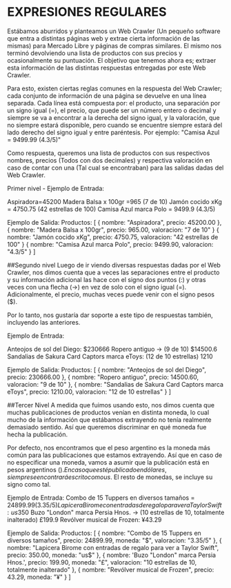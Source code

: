 
# EXPRESIONES REGULARES

Estábamos aburridos y planteamos un Web Crawler (Un pequeño software que entra a distintas páginas web y extrae cierta información de las mismas) para Mercado Libre y páginas de compras similares. El mismo nos terminó devolviendo una lista de productos con sus precios y ocasionalmente su puntuación. 
El objetivo que tenemos ahora es; extraer esta información de las distintas respuestas entregadas por este Web Crawler.

Para esto, existen ciertas reglas comunes en la respuesta del Web Crawler; cada conjunto de información de una página se devuelve en una línea separada. Cada línea está compuesta por:
el producto,
una separación por un signo igual (=),
el precio, que puede ser un número entero o decimal y siempre se va a encontrar a la derecha del signo igual,
y la valoración, que no siempre estará disponible, pero cuando se encuentre siempre estará del lado derecho del signo igual y entre paréntesis.
Por ejemplo: "Camisa Azul = 9499.99 (4.3/5)"

Como respuesta, queremos una lista de productos con sus respectivos nombres, precios (Todos con dos decimales) y respectiva valoración en caso de contar con una (Tal cual se encontraban) para las salidas dadas del Web Crawler.

Primer nivel - Ejemplo de Entrada:

Aspiradora=45200
Madera Balsa x 100gr =965 (7 de 10)
Jamón cocido xKg = 4750.75 (42 estrellas de 100)
Camisa Azul marca Polo = 9499.9 (4.3/5)

Ejemplo de Salida:
Productos: [ 
  { nombre: "Aspiradora", precio: 45200.00 }, 
  { nombre: "Madera Balsa x 100gr", precio: 965.00, valoracion: "7 de 10" }
  { nombre: "Jamón cocido xKg", precio: 4750.75, valoracion: "42 estrellas de 100" }
  { nombre: "Camisa Azul marca Polo", precio: 9499.90, valoracion: "4.3/5" }
]
 

##Segundo nivel
Luego de ir viendo diversas respuestas dadas por el Web Crawler, nos dimos cuenta que a veces las separaciones entre el producto y su información adicional las hace con el signo dos puntos (:) y otras veces con una flecha (->) en vez de solo con el signo igual (=).
Adicionalmente, el precio, muchas veces puede venir con el signo pesos ($). 

Por lo tanto, nos gustaría dar soporte a este tipo de respuestas también, incluyendo las anteriores.

Ejemplo de Entrada:

Anteojos de sol del Diego: $230666
Ropero antiguo -> (9 de 10) $14500.6
Sandalias de Sakura Card Captors marca eToys: (12 de 10 estrellas) 1210

Ejemplo de Salida:
Productos: [ 
  { nombre: "Anteojos de sol del Diego", precio: 230666.00 }, 
  { nombre: "Ropero antiguo", precio: 14500.60, valoracion: "9 de 10" },
  { nombre: "Sandalias de Sakura Card Captors marca eToys", precio: 1210.00, valoracion: "12 de 10 estrellas" }
]
 

##Tercer Nivel
A medida que fuimos usando esto, nos dimos cuenta que muchas publicaciones de productos venían en distinta moneda, lo cual mucho de la información que estábamos extrayendo no tenía realmente demasiado sentido. Así que queremos discriminar en qué moneda fue hecha la publicación. 

Por defecto, nos encontramos que el peso argentino es la moneda más común para las publicaciones que estamos extrayendo. Así que en caso de no especificar una moneda, vamos a asumir que la publicación está en pesos argentinos ($). En caso que esté publicado en dólares, siempre se encontrará escrito como us$. El resto de monedas, se incluye su signo como tal. 

Ejemplo de Entrada:
Combo de 15 Tuppers en diversos tamaños = $24899.99 (3.35/5)
Lapicera Birome con entradas de regalo para ver a Taylor Swift: us$350
Buzo "London" marca Persia Hnos. -> (10 estrellas de 10, totalmente inalterado) £199.9
Revólver musical de Frozen: ¥43.29

Ejemplo de Salida: 
Productos: [ 
  { nombre: "Combo de 15 Tuppers en diversos tamaños", precio: 24899.99, moneda: "$", valoracion: "3.35/5" }, 
  { nombre: "Lapicera Birome con entradas de regalo para ver a Taylor Swift", precio: 350.00, moneda: "us$" },
  { nombre: 'Buzo "London" marca Persia Hnos.', precio: 199.90, moneda: "£", valoracion: "10 estrellas de 10, totalmente inalterado" },
  { nombre: "Revólver musical de Frozen", precio: 43.29, moneda: "¥" }
]
